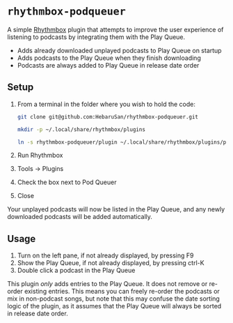 # `rhythmbox-podqueuer`
A simple [Rhythmbox](https://wiki.gnome.org/Apps/Rhythmbox) plugin that attempts to improve the user experience of listening to podcasts by integrating them with the Play Queue.
* Adds already downloaded unplayed podcasts to Play Queue on startup
* Adds podcasts to the Play Queue when they finish downloading
* Podcasts are always added to Play Queue in release date order

## Setup
1. From a terminal in the folder where you wish to hold the code:

   ```Bash
   git clone git@github.com:HebaruSan/rhythmbox-podqueuer.git

   mkdir -p ~/.local/share/rhythmbox/plugins

   ln -s rhythmbox-podqueuer/plugin ~/.local/share/rhythmbox/plugins/podqueuer
   ```
2. Run Rhythmbox
3. Tools &rarr; Plugins
4. Check the box next to Pod Queuer
5. Close

Your unplayed podcasts will now be listed in the Play Queue, and any newly downloaded podcasts will be added automatically.

## Usage
1. Turn on the left pane, if not already displayed, by pressing F9
2. Show the Play Queue, if not already displayed, by pressing ctrl-K
3. Double click a podcast in the Play Queue

This plugin *only* adds entries to the Play Queue. It does not remove or re-order existing entries. This means you can freely re-order the podcasts or mix in non-podcast songs, but note that this may confuse the date sorting logic of the plugin, as it assumes that the Play Queue will always be sorted in release date order.

